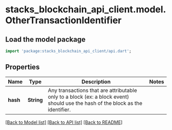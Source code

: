 # stacks_blockchain_api_client.model.OtherTransactionIdentifier

## Load the model package
```dart
import 'package:stacks_blockchain_api_client/api.dart';
```

## Properties
Name | Type | Description | Notes
------------ | ------------- | ------------- | -------------
**hash** | **String** | Any transactions that are attributable only to a block (ex: a block event) should use the hash of the block as the identifier. | 

[[Back to Model list]](../README.md#documentation-for-models) [[Back to API list]](../README.md#documentation-for-api-endpoints) [[Back to README]](../README.md)


